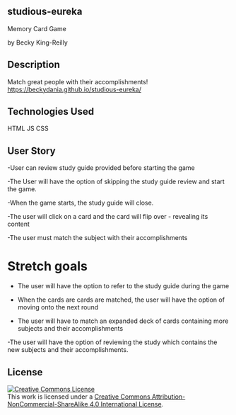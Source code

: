 ## studious-eureka
Memory Card Game 

by Becky King-Reilly

## Description
Match great people with their accomplishments!
https://beckydania.github.io/studious-eureka/

## Technologies Used
HTML
JS
CSS


## User Story

-User can review study guide provided before starting the game

-The User will have the option of skipping the study guide review and start the game.

-When the game starts, the study guide will close.

-The user will click on a card and the card will flip over - revealing its content

-The user must match the subject with their accomplishments

# Stretch goals

- The user will have the option to refer to the study guide during the game

 - When the cards are cards are matched, the user will have the option of moving onto the next round

- The user will have to match an expanded deck of cards containing more subjects and their accomplishments

-The user will have the option of reviewing the study which contains the new subjects and their accomplishments.

## License
<a rel="license" href="http://creativecommons.org/licenses/by-nc-sa/4.0/"><img alt="Creative Commons License" style="border-width:0" src="https://i.creativecommons.org/l/by-nc-sa/4.0/88x31.png" /></a><br />This work is licensed under a <a rel="license" href="http://creativecommons.org/licenses/by-nc-sa/4.0/">Creative Commons Attribution-NonCommercial-ShareAlike 4.0 International License</a>.
